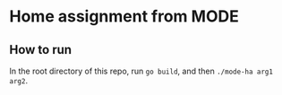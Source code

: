 # Home assignment from MODE

## How to run
In the root directory of this repo, run `go build`, and then `./mode-ha arg1 arg2`.
